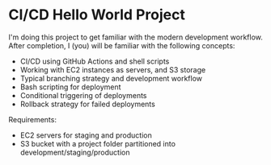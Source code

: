 # CI/CD Hello World Project

I'm doing this project to get familiar with the modern development workflow. After completion, I (you) will be familiar with the following concepts:
* CI/CD using GitHub Actions and shell scripts
* Working with EC2 instances as servers, and S3 storage
* Typical branching strategy and development workflow
* Bash scripting for deployment
* Conditional triggering of deployments
* Rollback strategy for failed deployments

Requirements:
* EC2 servers for staging and production
* S3 bucket with a project folder partitioned into development/staging/production 